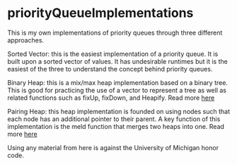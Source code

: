 # priorityQueueImplementations

This is my own implementations of priority queues through three different approaches. 

Sorted Vector: this is the easiest implementation of a priority queue. It is built upon a sorted vector of values. It has undesirable runtimes but it is the easiest of the three to understand the concept behind priority queues. 

Binary Heap: this is a mix/max heap implementation based on a binary tree. This is good for practicing the use of a vector to represent a tree as well as related functions such as fixUp, fixDown, and Heapify. Read more [here](https://en.wikipedia.org/wiki/Binary_heap)

Pairing Heap: this heap implementation is founded on using nodes such that each node has an additional pointer to their parent. A key function of this implementation is the meld function that merges two heaps into one. Read more [here](https://en.wikipedia.org/wiki/Pairing_heap) 

Using any material from here is against the University of Michigan honor code.

